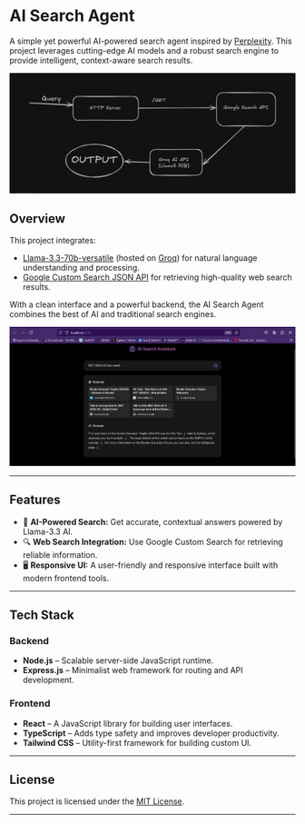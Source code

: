 # **AI Search Agent**  

A simple yet powerful AI-powered search agent inspired by [Perplexity](https://perplexity.ai). This project leverages cutting-edge AI models and a robust search engine to provide intelligent, context-aware search results.  

![Project Workflow](https://github.com/hackice20/perplexity-clone/raw/main/Screenshot%202025-01-14%20093931.png)


## **Overview**  

This project integrates:  
- [Llama-3.3-70b-versatile](https://github.com/meta-llama/llama-models/blob/main/models/llama3_3/MODEL_CARD.md) (hosted on [Groq](https://console.groq.com/docs/models)) for natural language understanding and processing.  
- [Google Custom Search JSON API](https://developers.google.com/custom-search/v1/overview) for retrieving high-quality web search results.  

With a clean interface and a powerful backend, the AI Search Agent combines the best of AI and traditional search engines.  

![Project Screenshot](https://github.com/hackice20/perplexity-clone/raw/main/Screenshot%202025-01-14%20090700.png)

---  

## **Features**  

- 🌟 **AI-Powered Search:** Get accurate, contextual answers powered by Llama-3.3 AI.  
- 🔍 **Web Search Integration:** Use Google Custom Search for retrieving reliable information.  
- 🖥️ **Responsive UI:** A user-friendly and responsive interface built with modern frontend tools.  

---

## **Tech Stack**  

### **Backend**  
- **Node.js** – Scalable server-side JavaScript runtime.  
- **Express.js** – Minimalist web framework for routing and API development.  

### **Frontend**  
- **React** – A JavaScript library for building user interfaces.  
- **TypeScript** – Adds type safety and improves developer productivity.  
- **Tailwind CSS** – Utility-first framework for building custom UI.  

---  
  
## **License**  

This project is licensed under the [MIT License](LICENSE).  

---  
